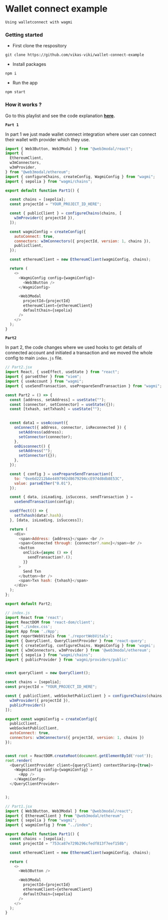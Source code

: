 # Wallet connect example

`Using walletconnect with wagmi`

### Getting started

- First clone the respository
```
git clone https://github.com/vikas-viki/wallet-connect-example
```

- Install packages
```
npm i
```

- Run the app

```
npm start
```

### How it works ?

Go to this playlist and see the code explanation
**[here](https://www.youtube.com/@webdevsolutions/playlists).**


**` Part 1 `**

In part 1 we just made wallet connect integration where user can connect their wallet with provider which they use.

``` javascript
import { Web3Button, Web3Modal } from "@web3modal/react";
import {
  EthereumClient,
  w3mConnectors,
  w3mProvider,
} from "@web3modal/ethereum";
import { configureChains, createConfig, WagmiConfig } from "wagmi";
import { sepolia } from "wagmi/chains";

export default function Part1() {

  const chains = [sepolia];
  const projectId = "YOUR_PROJECT_ID_HERE";

  const { publicClient } = configureChains(chains, [
    w3mProvider({ projectId }),
  ]);

  const wagmiConfig = createConfig({
    autoConnect: true,
    connectors: w3mConnectors({ projectId, version: 1, chains }),
    publicClient,
  });

  const ethereumClient = new EthereumClient(wagmiConfig, chains);

  return (
    <>
      <WagmiConfig config={wagmiConfig}>
        <Web3Button />
      </WagmiConfig>

      <Web3Modal
        projectId={projectId}
        ethereumClient={ethereumClient}
        defaultChain={sepolia}
      />
    </>
  );
}
```


**`Part2`**

In part 2, the code changes where we used hooks to get details of connected account and initiated a transaction and we moved the whole config to main `index.js` file.

``` javascript
// Part2.jsx
import React, { useEffect, useState } from "react";
import { parseEther } from "viem";
import { useAccount } from "wagmi";
import { useSendTransaction, usePrepareSendTransaction } from "wagmi";

const Part2 = () => {
  const [address, setAddress] = useState("");
  const [connector, setConnector] = useState({});
  const [txhash, setTxhash] = useState("");

  
  const data1 = useAccount({
    onConnect({ address, connector, isReconnected }) {
      setAddress(address);
      setConnector(connector);
    },
    onDisconnect() {
      setAddress("");
      setConnector({});
    },
  });

  const { config } = usePrepareSendTransaction({
    to: "0xe6d2212bAe4497902d8679294ccE974d8db8E53C",
    value: parseEther("0.01"),
  });

  const { data, isLoading, isSuccess, sendTransaction } =
    useSendTransaction(config);

  useEffect(() => {
    setTxhash(data?.hash);
  }, [data, isLoading, isSuccess]);

  return (
    <div>
      <span>Address: {address}</span> <br />
      <span>Connected through: {connector?.name}</span><br />
      <button
        onClick={async () => {
          sendTransaction?.();
        }}
      >
        Send Txn
      </button><br />
      <span>Txn hash: {txhash}</span>
    </div>
  );
};

export default Part2;

```

``` javascript
// index.js
import React from 'react';
import ReactDOM from 'react-dom/client';
import './index.css';
import App from './App';
import reportWebVitals from './reportWebVitals';
import { QueryClient, QueryClientProvider } from 'react-query';
import { createConfig, configureChains, WagmiConfig } from 'wagmi';
import { w3mConnectors, w3mProvider } from '@web3modal/ethereum';
import { sepolia } from "wagmi/chains";
import { publicProvider } from 'wagmi/providers/public'


const queryClient = new QueryClient();

const chains = [sepolia];
const projectId = "YOUR_PROJECT_ID_HERE";

const { publicClient, webSocketPublicClient } = configureChains(chains, [
  w3mProvider({ projectId }),
  publicProvider()
]);

export const wagmiConfig = createConfig({
  publicClient,
  webSocketPublicClient,
  autoConnect: true,
  connectors: w3mConnectors({ projectId, version: 1, chains })
});


const root = ReactDOM.createRoot(document.getElementById('root'));
root.render(
  <QueryClientProvider client={queryClient} contextSharing={true}>
    <WagmiConfig config={wagmiConfig} >
      <App />
    </WagmiConfig>
  </QueryClientProvider>


);

```
``` javascript
// Part1.jsx
import { Web3Button, Web3Modal } from "@web3modal/react";
import { EthereumClient } from "@web3modal/ethereum";
import { sepolia } from "wagmi";
import { wagmiConfig } from "../index";

export default function Part1() {
  const chains = [sepolia];
  const projectId = "753ca87e729b296cfedf813f7eef158b";

  const ethereumClient = new EthereumClient(wagmiConfig, chains);

  return (
    <>
      <Web3Button />

      <Web3Modal
        projectId={projectId}
        ethereumClient={ethereumClient}
        defaultChain={sepolia}
      />
    </>
  );
}
```
